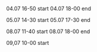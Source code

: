 04.07 16-50 start
04.07 18-00 end

05.07 14-30 start
05.07 17-30 end

08.07 11-40 start
08.07 18-00 end

09,07 10-00 start